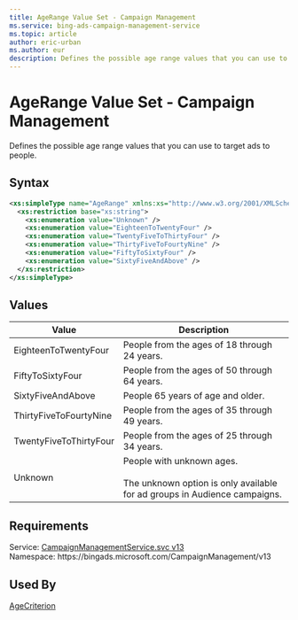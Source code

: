 ```yaml
---
title: AgeRange Value Set - Campaign Management
ms.service: bing-ads-campaign-management-service
ms.topic: article
author: eric-urban
ms.author: eur
description: Defines the possible age range values that you can use to target ads to people.
---
```

# AgeRange Value Set - Campaign Management
Defines the possible age range values that you can use to target ads to people.

## Syntax
```xml
<xs:simpleType name="AgeRange" xmlns:xs="http://www.w3.org/2001/XMLSchema">
  <xs:restriction base="xs:string">
    <xs:enumeration value="Unknown" />
    <xs:enumeration value="EighteenToTwentyFour" />
    <xs:enumeration value="TwentyFiveToThirtyFour" />
    <xs:enumeration value="ThirtyFiveToFourtyNine" />
    <xs:enumeration value="FiftyToSixtyFour" />
    <xs:enumeration value="SixtyFiveAndAbove" />
  </xs:restriction>
</xs:simpleType>
```

## <a name="values"></a>Values

|Value|Description|
|-----------|---------------|
|<a name="eighteentotwentyfour"></a>EighteenToTwentyFour|People from the ages of 18 through 24 years.|
|<a name="fiftytosixtyfour"></a>FiftyToSixtyFour|People from the ages of 50 through 64 years.|
|<a name="sixtyfiveandabove"></a>SixtyFiveAndAbove|People 65 years of age and older.|
|<a name="thirtyfivetofourtynine"></a>ThirtyFiveToFourtyNine|People from the ages of 35 through 49 years.|
|<a name="twentyfivetothirtyfour"></a>TwentyFiveToThirtyFour|People from the ages of 25 through 34 years.|
|<a name="unknown"></a>Unknown|People with unknown ages.<br/><br/>The unknown option is only available for ad groups in Audience campaigns.|

## Requirements
Service: [CampaignManagementService.svc v13](https://campaign.api.bingads.microsoft.com/Api/Advertiser/CampaignManagement/v13/CampaignManagementService.svc)  
Namespace: https\://bingads.microsoft.com/CampaignManagement/v13  

## Used By
[AgeCriterion](agecriterion.md)  
